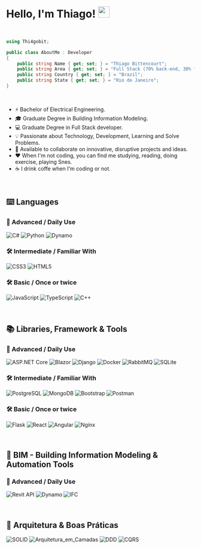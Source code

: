 
# Hello, I'm Thiago! <img src="https://media.giphy.com/media/hvRJCLFzcasrR4ia7z/giphy.gif" width="30"> 

<br>

```csharp
using Thi4gobit;

public class AboutMe : Developer
{
    public string Name { get; set; } = "Thiago Bittencourt";
    public string Area { get; set; } = "Full Stack (70% back-end, 30% front-end)";
    public string Country { get; set; } = "Brazil";
    public string State { get; set; } = "Rio de Janeiro";
}
```

<br>

- ⚡ Bachelor of Electrical Engineering.
- 🎓 Graduate Degree in Building Information Modeling.
- 💻 Graduate Degree in Full Stack developer.
- 💡 Passionate about Technology, Development, Learning and Solve Problems.
- 🤝 Available to collaborate on innovative, disruptive projects and ideas.
- ❤️ When I'm not coding, you can find me studying, reading, doing exercise, playing Snes.
- ☕ I drink coffe when I'm coding or not.

<br>

## ⌨️ Languages

### 🚀 Advanced / Daily Use
![C#](https://img.shields.io/badge/C%23-512BD4?style=for-the-badge&logo=c-sharp&logoColor=white)
![Python](https://img.shields.io/badge/Python-3776AB?style=for-the-badge&logo=python&logoColor=white)
![Dynamo](https://img.shields.io/badge/Dynamo-FFCE00?style=for-the-badge&logo=autodesk&logoColor=black)

### 🛠️ Intermediate / Familiar With
![CSS3](https://img.shields.io/badge/CSS3-1572B6?style=for-the-badge&logo=css3&logoColor=white)
![HTML5](https://img.shields.io/badge/HTML5-E34F26?style=for-the-badge&logo=html5&logoColor=white)

### 🛠️ Basic / Once or twice
![JavaScript](https://img.shields.io/badge/JavaScript-323330?style=for-the-badge&logo=javascript&logoColor=F7DF1E)
![TypeScript](https://img.shields.io/badge/TypeScript-3178C6?style=for-the-badge&logo=typescript&logoColor=white)
![C++](https://img.shields.io/badge/C++-00599C?style=for-the-badge&logo=c%2B%2B&logoColor=white)

<br>

## 📚 Libraries, Framework & Tools

### 🚀 Advanced / Daily Use
![ASP.NET Core](https://img.shields.io/badge/ASP.NET_Core-512BD4?style=for-the-badge&logo=dotnet&logoColor=white)
![Blazor](https://img.shields.io/badge/Blazor-512BD4?style=for-the-badge&logo=blazor&logoColor=white)
![Django](https://img.shields.io/badge/Django-092E20?style=for-the-badge&logo=django&logoColor=white)
![Docker](https://img.shields.io/badge/Docker-2496ED?style=for-the-badge&logo=docker&logoColor=white)
![RabbitMQ](https://img.shields.io/badge/RabbitMQ-FF6600?style=for-the-badge&logo=rabbitmq&logoColor=white)
![SQLite](https://img.shields.io/badge/SQLite-003B57?style=for-the-badge&logo=sqlite&logoColor=white)

### 🛠️ Intermediate / Familiar With
![PostgreSQL](https://img.shields.io/badge/PostgreSQL-4169E1?style=for-the-badge&logo=postgresql&logoColor=white)
![MongoDB](https://img.shields.io/badge/MongoDB-47A248?style=for-the-badge&logo=mongodb&logoColor=white)
![Bootstrap](https://img.shields.io/badge/Bootstrap-563D7C?style=for-the-badge&logo=bootstrap&logoColor=white)
![Postman](https://img.shields.io/badge/Postman-FF6C37?style=for-the-badge&logo=postman&logoColor=white)

### 🛠️ Basic / Once or twice
![Flask](https://img.shields.io/badge/Flask-000000?style=for-the-badge&logo=flask&logoColor=white)
![React](https://img.shields.io/badge/React-61DAFB?style=for-the-badge&logo=react&logoColor=black)
![Angular](https://img.shields.io/badge/Angular-DD0031?style=for-the-badge&logo=angular&logoColor=white)
![Nginx](https://img.shields.io/badge/Nginx-009639?style=for-the-badge&logo=nginx&logoColor=white)

<br>

## 🧱 BIM - Building Information Modeling & Automation Tools

### 🚀 Advanced / Daily Use
![Revit API](https://img.shields.io/badge/Revit_API-512BD4?style=for-the-badge&logo=dotnet&logoColor=white)
![Dynamo](https://img.shields.io/badge/Dynamo-FFCE00?style=for-the-badge&logo=autodesk&logoColor=black)
![IFC](https://img.shields.io/badge/IFC-00558C?style=for-the-badge&logo=buildingsmart&logoColor=white)

<br>

## 🧭 Arquitetura & Boas Práticas

<!-- Badges conceituais (cores curadas; não-oficiais) -->
![SOLID](https://img.shields.io/badge/SOLID-2E7D32?style=for-the-badge&logoColor=white)
![Arquitetura_em_Camadas](https://img.shields.io/badge/Arquitetura_em_Camadas-455A64?style=for-the-badge&logoColor=white)
![DDD](https://img.shields.io/badge/DDD-1565C0?style=for-the-badge&logoColor=white)
![CQRS](https://img.shields.io/badge/CQRS-6A1B9A?style=for-the-badge&logoColor=white)

<br>
